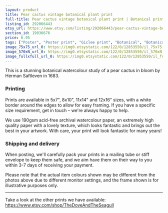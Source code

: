 ```yaml
---
layout: product
title: Pear cactus vintage botanical plant print 
full-title: Pear cactus vintage botanical plant print | Botanical prints, wall art, room decor, vintage print, watercolour | High quality print
listing_id: 292066443
etsy_url: https://www.etsy.com/listing/292066443/pear-cactus-vintage-botanical-plant?utm_source=thedoveandtheseagull&utm_medium=api&utm_campaign=api
section_id: 19036676
price: 6.95
tags: ["Poster", "Poster print", "Giclee print", "Botanical", "Botanical art", "Wall art", "Botanical poster", "Vintage", "Plant", "Watercolour", "Cactus", "Nature", "Botanical print"]
image_75x75_url_0: https://img0.etsystatic.com/122/0/12853550/il_75x75.1047290122_knyt.jpg
image_570xN_url_0: https://img0.etsystatic.com/122/0/12853550/il_570xN.1047290122_knyt.jpg
image_fullxfull_url_0: https://img0.etsystatic.com/122/0/12853550/il_fullxfull.1047290122_knyt.jpg
---
```

This is a stunning botanical watercolour study of a pear cactus in bloom by Herman Saftleven in 1683.

### Printing

Prints are available in 5x7&quot;, 8x10&quot;, 11x14&quot; and 12x16&quot; sizes, with a white border around the edges to allow for easy framing. If you have a specific size requirement, get in touch – we&#39;re always happy to help.

We use 190gsm acid-free archival watercolour paper, an extremely high quality paper with a lovely texture, which looks fantastic and brings out the best in your artwork. With care, your print will look fantastic for many years!

### Shipping and delivery

When posting, we&#39;ll carefully pack your prints in a mailing tube or stiff envelope to keep them safe, and we aim have them on their way to you within 3-7 days of receiving your payment.

Please note that the actual item colours shown may be different from the photos above due to different monitor settings, and the frame shown is for illustrative purposes only.

---

Take a look at the other prints we have available:
https://www.etsy.com/shop/TheDoveAndTheSeagull
